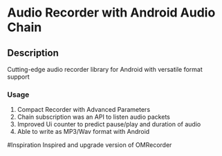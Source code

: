# Audio Recorder with Android Audio Chain

## Description
Cutting-edge audio recorder library for Android with versatile format support

### Usage
1. Compact Recorder with Advanced Parameters
2. Chain subscription was an API to listen audio packets
3. Improved Ui counter to predict pause/play and duration of audio
4. Able to write as MP3/Wav format with Android

#Inspiration
Inspired and upgrade version of OMRecorder
